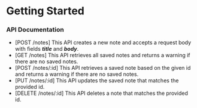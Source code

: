 # Getting Started

### API Documentation

* [POST /notes]
    This API creates a new note and accepts a request body with fields ***title*** and ***body***.
* [GET /notes]
    This API retrieves all saved notes and returns a warning if there are no saved notes.
* [POST /notes/:id]
    This API retrieves a saved note based on the given id and returns a warning if there are no saved notes.
* [PUT /notes/:id]
    This API updates the saved note that matches the provided id.
* [DELETE /notes/:id]
    This API deletes a note that matches the provided id.
